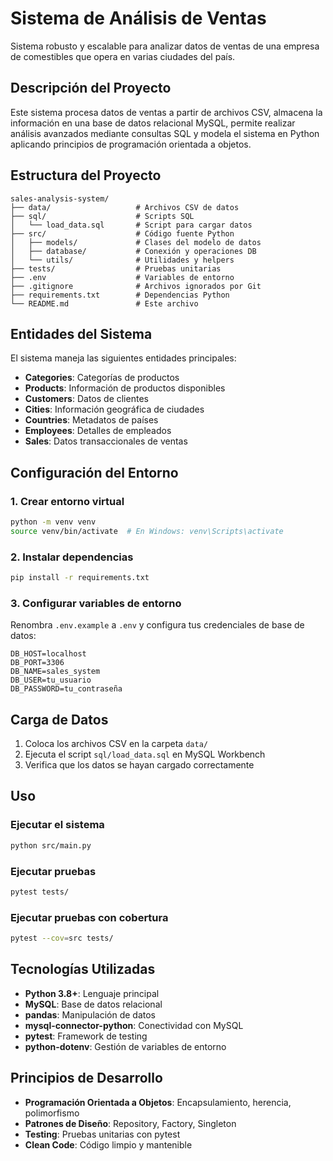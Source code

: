 # Sistema de Análisis de Ventas

Sistema robusto y escalable para analizar datos de ventas de una empresa de comestibles que opera en varias ciudades del país.

## Descripción del Proyecto

Este sistema procesa datos de ventas a partir de archivos CSV, almacena la información en una base de datos relacional MySQL, permite realizar análisis avanzados mediante consultas SQL y modela el sistema en Python aplicando principios de programación orientada a objetos.

## Estructura del Proyecto

```
sales-analysis-system/
├── data/                   # Archivos CSV de datos
├── sql/                    # Scripts SQL
│   └── load_data.sql       # Script para cargar datos
├── src/                    # Código fuente Python
│   ├── models/             # Clases del modelo de datos
│   ├── database/           # Conexión y operaciones DB
│   └── utils/              # Utilidades y helpers
├── tests/                  # Pruebas unitarias
├── .env                    # Variables de entorno
├── .gitignore              # Archivos ignorados por Git
├── requirements.txt        # Dependencias Python
└── README.md               # Este archivo
```

## Entidades del Sistema

El sistema maneja las siguientes entidades principales:

- **Categories**: Categorías de productos
- **Products**: Información de productos disponibles
- **Customers**: Datos de clientes
- **Cities**: Información geográfica de ciudades
- **Countries**: Metadatos de países
- **Employees**: Detalles de empleados
- **Sales**: Datos transaccionales de ventas

## Configuración del Entorno

### 1. Crear entorno virtual

```bash
python -m venv venv
source venv/bin/activate  # En Windows: venv\Scripts\activate
```

### 2. Instalar dependencias

```bash
pip install -r requirements.txt
```

### 3. Configurar variables de entorno

Renombra `.env.example` a `.env` y configura tus credenciales de base de datos:

```env
DB_HOST=localhost
DB_PORT=3306
DB_NAME=sales_system
DB_USER=tu_usuario
DB_PASSWORD=tu_contraseña
```

## Carga de Datos

1. Coloca los archivos CSV en la carpeta `data/`
2. Ejecuta el script `sql/load_data.sql` en MySQL Workbench
3. Verifica que los datos se hayan cargado correctamente

## Uso

### Ejecutar el sistema

```bash
python src/main.py
```

### Ejecutar pruebas

```bash
pytest tests/
```

### Ejecutar pruebas con cobertura

```bash
pytest --cov=src tests/
```

## Tecnologías Utilizadas

- **Python 3.8+**: Lenguaje principal
- **MySQL**: Base de datos relacional
- **pandas**: Manipulación de datos
- **mysql-connector-python**: Conectividad con MySQL
- **pytest**: Framework de testing
- **python-dotenv**: Gestión de variables de entorno

## Principios de Desarrollo

- **Programación Orientada a Objetos**: Encapsulamiento, herencia, polimorfismo
- **Patrones de Diseño**: Repository, Factory, Singleton
- **Testing**: Pruebas unitarias con pytest
- **Clean Code**: Código limpio y mantenible